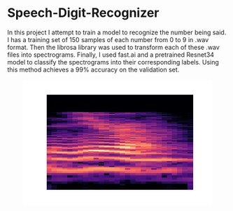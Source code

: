 # Speech-Digit-Recognizer
In this project I attempt to train a model to recognize the number being said. I has a training set of 150 samples of each number from 
0 to 9 in .wav format. Then the librosa library was used to transform each of these .wav files into spectrograms. Finally, I used fast.ai and a pretrained
Resnet34 model to classify the spectrograms into their corresponding labels. Using this method achieves a 99% accuracy on the validation set.
<div align="center">
  <img src=0.png>
</div>
